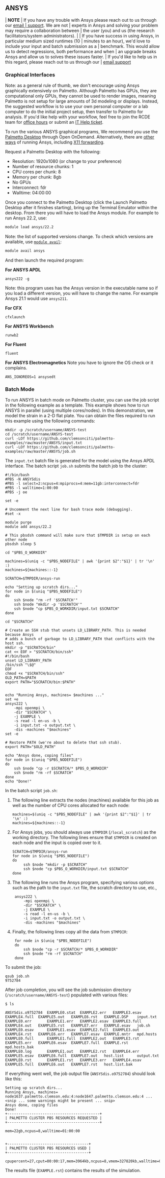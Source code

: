 ## ANSYS

| **NOTE**
| If you have any trouble with Ansys please reach out to us through our [email
| support](https://docs.rcd.clemson.edu/support/contact/email). We are not
| experts in Ansys and solving your problem may require a collaboration between
| the user (you) and us (the research facilitators/system administrators).
|
| If you have success in using Ansys, in particular medium sized runtimes (10
| minutes to an hour), we'd love to include your input and batch submission as a
| benchmark. This would allow us to detect regressions, both performance and when
| an upgrade breaks Ansys and allow us to solves these issues faster.
| If you'd like to help us in this regard, please reach out to us through our
| [email support](https://docs.rcd.clemson.edu/support/contact/email)

### Graphical Interfaces

Note: as a general rule of thumb, we don't encourage using Ansys graphically
extensively on Palmetto. Although Palmetto has GPUs, they are computational
only GPUs, they cannot be used to render images, meaning Palmetto is not setup
for large amounts of 3d modeling or displays. Instead, the suggested workflow
is to use your own personal computer or a lab computer to do the initial project
setup, then transfer to Palmetto for analysis. If you'd like help with your
workflow, feel free to join the RCDE team for [office
hours](https://docs.rcd.clemson.edu/support/contact/office_hours) or submit an
[IT Help ticket](https://docs.rcd.clemson.edu/support/contact/office_hours).

To run the various ANSYS graphical programs, We recommend you use the [Palmetto
Desktop](https://docs.rcd.clemson.edu/palmetto/connect/openod/apps/desktop)
through Open OnDemand. Alternatively, there are [other
ways](https://docs.rcd.clemson.edu/palmetto/software/graphical) of running
Ansys, including [X11
forwarding](https://docs.rcd.clemson.edu/palmetto/connect/x11_tunneling).

Request a Palmetto Desktop with the following:

- Resolution: 1920x1080 (or change to your preference)
- Number of resource chunks: 1
- CPU cores per chunk: 8
- Memory per chunk: 8gb
- No GPUs
- Interconnect: fdr
- Walltime: 04:00:00

Once you connect to the Palmetto Desktop (click the Launch Palmetto Desktop
after it finishes starting), bring up the Terminal Emulator within the desktop.
From there you will have to load the Ansys module. For example to run Ansys
22.2, use:

```sh
module load ansys/22.2
```

Note: the list of supported versions change. To check which versions are
available, use [`module
avail`](https://docs.rcd.clemson.edu/palmetto/software/modules):

```sh
module avail ansys
```

And then launch the required program:

**For ANSYS APDL**

```
ansys222 -g
```

Note: this program uses has the Ansys version in the executable name so if you
load a different version, you will have to change the name. For example Ansys
21.1 would use `ansys211`.

**For CFX**

```
cfxlaunch
```

**For ANSYS Workbench**

```
runwb2
```

**For Fluent**

```
fluent
```

**For ANSYS Electromagnetics** Note you have to ignore the OS check or it complains.

```
ANS_IGNOREOS=1 ansysedt
```

### Batch Mode

To run ANSYS in batch mode on Palmetto cluster,
you can use the job script in the following example as a template.
This example shows how to run ANSYS in parallel (using multiple cores/nodes).
In this demonstration, we model the strain in a 2-D flat plate.
You can obtain the files required to run this example
using the following commands:

```
mkdir -p /scratch/username/ANSYS-test
cd /scratch/username/ANSYS-test
curl -LOf https://github.com/clemsonciti/palmetto-examples/raw/master/ANSYS/input.txt
curl -LOf https://github.com/clemsonciti/palmetto-examples/raw/master/ANSYS/job.sh
```

The `input.txt` batch file is generated for the model using the Ansys APDL interface.
The batch script `job.sh` submits the batch job to the cluster:

```
#!/bin/bash
#PBS -N ANSYSdis
#PBS -l select=2:ncpus=4:mpiprocs=4:mem=11gb:interconnect=fdr
#PBS -l walltime=1:00:00
#PBS -j oe

set -e

# Uncomment the next line for bash trace mode (debugging).
#set -x

module purge
module add ansys/22.2

# This pbsdsh command will make sure that $TMPDIR is setup on each other node
pbsdsh sleep 5

cd "$PBS_O_WORKDIR"

machines=$(uniq -c "$PBS_NODEFILE" | awk '{print $2":"$1}' | tr '\n' :)
machines=${machines::-1}

SCRATCH=$TMPDIR/ansys-run

echo "Setting up scratch dirs..."
for node in $(uniq "$PBS_NODEFILE")
do
    ssh $node "rm -rf '$SCRATCH'"
    ssh $node "mkdir -p '$SCRATCH'"
    ssh $node "cp $PBS_O_WORKDIR/input.txt $SCRATCH"
done

cd "$SCRATCH"

# Create an SSH stub that unsets LD_LIBRARY_PATH. This is needed because Ansys
# adds a bunch of garbage to LD_LIBRARY_PATH that conflicts with the host ssh.
mkdir -p "$SCRATCH/bin"
cat << EOF > "$SCRATCH/bin/ssh"
#!/bin/bash
unset LD_LIBRARY_PATH
/bin/ssh "\$@"
EOF
chmod +x "$SCRATCH/bin/ssh"
OLD_PATH=$PATH
export PATH="$SCRATCH/bin:$PATH"


echo "Running Ansys, machines= $machines ..."
set +e
ansys222 \
    -mpi openmpi \
    -dir "$SCRATCH" \
    -j EXAMPLE \
    -s read -l en-us -b \
    -i input.txt -o output.txt \
    -dis -machines "$machines"
set -e

# Restore PATH (we're about to delete that ssh stub).
export PATH="$OLD_PATH"

echo "Ansys done, coping files"
for node in $(uniq "$PBS_NODEFILE")
do
    ssh $node "cp -r $SCRATCH/* $PBS_O_WORKDIR"
    ssh $node "rm -rf $SCRATCH"
done
echo "Done!"
```

In the batch script `job.sh`:

1. The following line extracts the nodes (machines) available for this job
   as well as the number of CPU cores allocated for each node:

   ```
   machines=$(uniq -c "$PBS_NODEFILE" | awk '{print $2":"$1}' | tr '\n' :)
   machines=${machines::-1}
   ```

2. For Ansys jobs, you should always use `$TMPDIR` (`/local_scratch`) as the
   working directory. The following lines ensure that `$TMPDIR` is created on
   each node and the input is copied over to it.

   ```
   SCRATCH=$TMPDIR/ansys-run
   for node in $(uniq "$PBS_NODEFILE")
   do
        ssh $node "mkdir -p $SCRATCH"
        ssh $node "cp $PBS_O_WORKDIR/input.txt $SCRATCH"
   done
   ```

3. The following line runs the Ansys program, specifying various options
   such as the path to the `input.txt` file, the scratch directory to use, etc.,

   ```
    ansys222 \
        -mpi openmpi \
        -dir "$SCRATCH" \
        -j EXAMPLE \
        -s read -l en-us -b \
        -i input.txt -o output.txt \
        -dis -machines "$machines"
   ```

4. Finally, the following lines copy all the data
   from `$TMPDIR`:

   ```
    for node in $(uniq "$PBS_NODEFILE")
    do
        ssh $node "cp -r $SCRATCH/* $PBS_O_WORKDIR"
        ssh $node "rm -rf $SCRATCH"
    done
   ```

To submit the job:

```
qsub job.sh
9752784
```

After job completion, you will see the job submission directory (`/scratch/username/ANSYS-test`)
populated with various files:

```
$ ls

ANSYSdis.o9752784  EXAMPLE0.stat  EXAMPLE2.err   EXAMPLE3.esav  EXAMPLE4.full  EXAMPLE5.out   EXAMPLE6.rst   EXAMPLE.DSP    input.txt
EXAMPLE0.err       EXAMPLE1.err   EXAMPLE2.esav  EXAMPLE3.full  EXAMPLE4.out   EXAMPLE5.rst   EXAMPLE7.err   EXAMPLE.esav   job.sh
EXAMPLE0.esav      EXAMPLE1.esav  EXAMPLE2.full  EXAMPLE3.out   EXAMPLE4.rst   EXAMPLE6.err   EXAMPLE7.esav  EXAMPLE.mntr   mpd.hosts
EXAMPLE0.full      EXAMPLE1.full  EXAMPLE2.out   EXAMPLE3.rst   EXAMPLE5.err   EXAMPLE6.esav  EXAMPLE7.full  EXAMPLE.rst    mpd.hosts.bak
EXAMPLE0.log       EXAMPLE1.out   EXAMPLE2.rst   EXAMPLE4.err   EXAMPLE5.esav  EXAMPLE6.full  EXAMPLE7.out   host.list      output.txt
EXAMPLE0.rst       EXAMPLE1.rst   EXAMPLE3.err   EXAMPLE4.esav  EXAMPLE5.full  EXAMPLE6.out   EXAMPLE7.rst   host.list.bak
```

If everything went well, the job output file (`ANSYSdis.o9752784`) should look like this:

```
Setting up scratch dirs...
Running Ansys, machines= node1637.palmetto.clemson.edu:4:node1647.palmetto.clemson.edu:4 ...
<snip ... some warnings might be present ... snip>
Ansys done, coping files
Done!
+------------------------------------------+
| PALMETTO CLUSTER PBS RESOURCES REQUESTED |
+------------------------------------------+

mem=22gb,ncpus=8,walltime=01:00:00


+-------------------------------------+
| PALMETTO CLUSTER PBS RESOURCES USED |
+-------------------------------------+

cpupercent=27,cput=00:00:17,mem=3964kb,ncpus=8,vmem=327820kb,walltime=00:01:07
```

The results file (`EXAMPLE.rst`) contains the results of the simulation.
